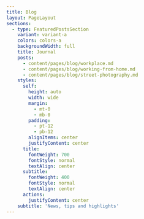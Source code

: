 ```yaml
---
title: Blog
layout: PageLayout
sections:
  - type: FeaturedPostsSection
    variant: variant-a
    colors: colors-a
    backgroundWidth: full
    title: Journal
    posts:
      - content/pages/blog/workplace.md
      - content/pages/blog/working-from-home.md
      - content/pages/blog/street-photography.md
    styles:
      self:
        height: auto
        width: wide
        margin:
          - mt-0
          - mb-0
        padding:
          - pt-12
          - pb-12
        alignItems: center
        justifyContent: center
      title:
        fontWeight: 700
        fontStyle: normal
        textAlign: center
      subtitle:
        fontWeight: 400
        fontStyle: normal
        textAlign: center
      actions:
        justifyContent: center
    subtitle: 'News, tips and highlights'
---
```

